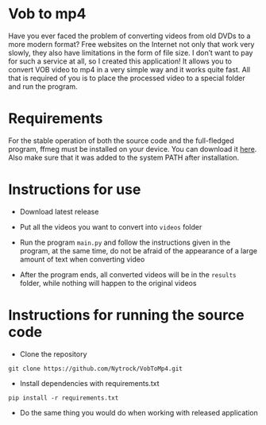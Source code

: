 # Vob to mp4
Have you ever faced the problem of converting videos from old DVDs to a more modern format? Free websites on the Internet not only
that work very slowly, they also have limitations in the form of file size. I don’t want to pay for such a service at all, so I created this application!
It allows you to convert VOB video to mp4 in a very simple way and it works quite fast. All that is required of you is to place the processed
video to a special folder and run the program.

# Requirements
For the stable operation of both the source code and the full-fledged program, ffmeg must be installed on your device. You can download it [here](https://ffmpeg.org/). Also make sure that it was added to the system PATH after installation.

# Instructions for use
- Download latest release

- Put all the videos you want to convert into `videos` folder

- Run the program `main.py` and follow the instructions given in the program, at the same time, 
do not be afraid of the appearance of a large amount of text when converting video

- After the program ends, all converted videos will be in the `results` folder, while nothing will happen to the original videos

# Instructions for running the source code
- Clone the repository

```shell
git clone https://github.com/Nytrock/VobToMp4.git
```

- Install dependencies with requirements.txt
```shell
pip install -r requirements.txt
```

- Do the same thing you would do when working with released application
